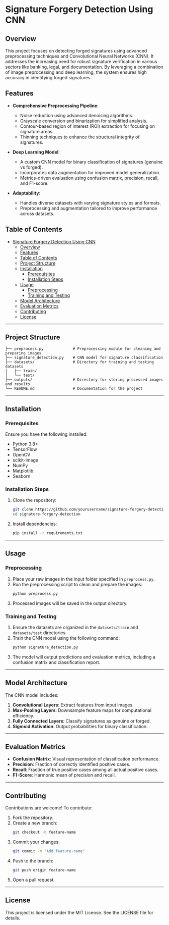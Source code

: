 # Signature Forgery Detection Using CNN

## Overview

This project focuses on detecting forged signatures using advanced preprocessing techniques and Convolutional Neural Networks (CNN). It addresses the increasing need for robust signature verification in various sectors like banking, legal, and documentation. By leveraging a combination of image preprocessing and deep learning, the system ensures high accuracy in identifying forged signatures.

## Features

- **Comprehensive Preprocessing Pipeline**:

  - Noise reduction using advanced denoising algorithms.
  - Grayscale conversion and binarization for simplified analysis.
  - Contour-based region of interest (ROI) extraction for focusing on signature areas.
  - Thinning techniques to enhance the structural integrity of signatures.

- **Deep Learning Model**:

  - A custom CNN model for binary classification of signatures (genuine vs forged).
  - Incorporates data augmentation for improved model generalization.
  - Metrics-driven evaluation using confusion matrix, precision, recall, and F1-score.

- **Adaptability**:
  - Handles diverse datasets with varying signature styles and formats.
  - Preprocessing and augmentation tailored to improve performance across datasets.

## Table of Contents

- [Signature Forgery Detection Using CNN](#signature-forgery-detection-using-cnn)
  - [Overview](#overview)
  - [Features](#features)
  - [Table of Contents](#table-of-contents)
  - [Project Structure](#project-structure)
  - [Installation](#installation)
    - [Prerequisites](#prerequisites)
    - [Installation Steps](#installation-steps)
  - [Usage](#usage)
    - [Preprocessing](#preprocessing)
    - [Training and Testing](#training-and-testing)
  - [Model Architecture](#model-architecture)
  - [Evaluation Metrics](#evaluation-metrics)
  - [Contributing](#contributing)
  - [License](#license)

---

## Project Structure

```
├── preprocess.py             # Preprocessing module for cleaning and preparing images
├── signature_detection.py    # CNN model for signature classification
├── datasets/                 # Directory for training and testing datasets
│   ├── train/
│   └── test/
├── outputs/                  # Directory for storing processed images and results
└── README.md                 # Documentation for the project
```

---

## Installation

### Prerequisites

Ensure you have the following installed:

- Python 3.8+
- TensorFlow
- OpenCV
- scikit-image
- NumPy
- Matplotlib
- Seaborn

### Installation Steps

1. Clone the repository:

   ```bash
   git clone https://github.com/yourusername/signature-forgery-detection.git
   cd signature-forgery-detection
   ```

2. Install dependencies:
   ```bash
   pip install -r requirements.txt
   ```

---

## Usage

### Preprocessing

1. Place your raw images in the input folder specified in `preprocess.py`.
2. Run the preprocessing script to clean and prepare the images:
   ```bash
   python preprocess.py
   ```
3. Processed images will be saved in the output directory.

### Training and Testing

1. Ensure the datasets are organized in the `datasets/train` and `datasets/test` directories.
2. Train the CNN model using the following command:
   ```bash
   python signature_detection.py
   ```
3. The model will output predictions and evaluation metrics, including a confusion matrix and classification report.

---

## Model Architecture

The CNN model includes:

1. **Convolutional Layers**: Extract features from input images.
2. **Max-Pooling Layers**: Downsample feature maps for computational efficiency.
3. **Fully Connected Layers**: Classify signatures as genuine or forged.
4. **Sigmoid Activation**: Output probabilities for binary classification.

---

## Evaluation Metrics

- **Confusion Matrix**: Visual representation of classification performance.
- **Precision**: Fraction of correctly identified positive cases.
- **Recall**: Fraction of true positive cases among all actual positive cases.
- **F1-Score**: Harmonic mean of precision and recall.

---

## Contributing

Contributions are welcome! To contribute:

1. Fork the repository.
2. Create a new branch:
   ```bash
   git checkout -b feature-name
   ```
3. Commit your changes:
   ```bash
   git commit -m "Add feature-name"
   ```
4. Push to the branch:
   ```bash
   git push origin feature-name
   ```
5. Open a pull request.

---

## License

This project is licensed under the MIT License. See the LICENSE file for details.
